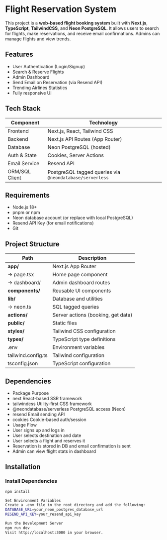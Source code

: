 # Flight Reservation System

This project is a **web-based flight booking system** built with **Next.js**, **TypeScript**, **TailwindCSS**, and **Neon PostgreSQL**. It allows users to search for flights, make reservations, and receive email confirmations. Admins can manage flights and view trends.

## Features

- User Authentication (Login/Signup)
- Search & Reserve Flights
- Admin Dashboard
- Send Email on Reservation (via Resend API)
- Trending Airlines Statistics
- Fully responsive UI

## Tech Stack

| Component       | Technology           |
|----------------|----------------------|
| Frontend       | Next.js, React, Tailwind CSS |
| Backend        | Next.js API Routes (App Router) |
| Database       | Neon PostgreSQL (hosted) |
| Auth & State   | Cookies, Server Actions |
| Email Service  | Resend API |
| ORM/SQL Client | PostgreSQL tagged queries via `@neondatabase/serverless` |

## Requirements

- Node.js 18+
- pnpm or npm
- Neon database account (or replace with local PostgreSQL)
- Resend API Key (for email notifications)
- Git

## Project Structure

| Path                  | Description                          |
|-----------------------|--------------------------------------|
| **app/**              | Next.js App Router                   |
| → page.tsx            | Home page component                  |
| → dashboard/          | Admin dashboard routes               |
| **components/**       | Reusable UI components               |
| **lib/**              | Database and utilities               |
| → neon.ts             | SQL tagged queries                   |
| **actions/**         | Server actions (booking, get data)   |
| **public/**          | Static files                         |
| **styles/**          | Tailwind CSS configuration           |
| **types/**           | TypeScript type definitions          |
| .env                  | Environment variables                |
| tailwind.config.ts    | Tailwind configuration               |
| tsconfig.json         | TypeScript configuration             |

  

  ## Dependencies
  - Package	Purpose
  - next	React-based SSR framework
  - tailwindcss	Utility-first CSS framework
  - @neondatabase/serverless	PostgreSQL access (Neon)
  - resend	Email sending API
  - cookies	Cookie-based auth/session
  - Usage Flow
  - User signs up and logs in
  - User selects destination and date
  - User selects a flight and reserves it
  - Reservation is stored in DB and email confirmation is sent
  - Admin can view flight stats in dashboard


## Installation

### Install Dependencies

```bash
npm install

Set Environment Variables
Create a .env file in the root directory and add the following:
DATABASE_URL=your_neon_postgres_database_url
RESEND_API_KEY=your_resend_api_key

Run the Development Server
npm run dev
Visit http://localhost:3000 in your browser.

